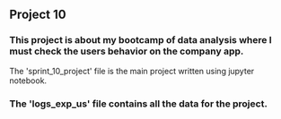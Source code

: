## Project 10

### This project is about my bootcamp of data analysis where I must check the users behavior on the company app.
The 'sprint_10_project' file is the main project written using jupyter notebook.

### The 'logs_exp_us' file contains all the data for the project.

